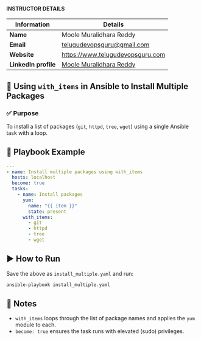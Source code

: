#### INSTRUCTOR DETAILS

|  Information             | Details                                                                      |
|----------------------    |------------------------------------------------------------------------------|
| **Name**                 | Moole Muralidhara Reddy                                                      |
| **Email**                | telugudevopsguru@gmail.com                                                |
| **Website**              | https://www.telugudevopsguru.com               |
| **LinkedIn profile**     | [Moole Muralidhara Reddy](https://www.linkedin.com/in/moole-muralidhara-reddy) |

## 📄 **Using `with_items` in Ansible to Install Multiple Packages**

### ✅ Purpose

To install a list of packages (`git`, `httpd`, `tree`, `wget`) using a single Ansible task with a loop.


## 🧾 Playbook Example

```yaml
---
- name: Install multiple packages using with_items
  hosts: localhost
  become: true
  tasks:
    - name: Install packages
      yum:
        name: "{{ item }}"
        state: present
      with_items:
        - git
        - httpd
        - tree
        - wget
```

## ▶️ How to Run

Save the above as `install_multiple.yaml` and run:

```bash
ansible-playbook install_multiple.yaml
```

## 📌 Notes

* `with_items` loops through the list of package names and applies the `yum` module to each.
* `become: true` ensures the task runs with elevated (sudo) privileges.

